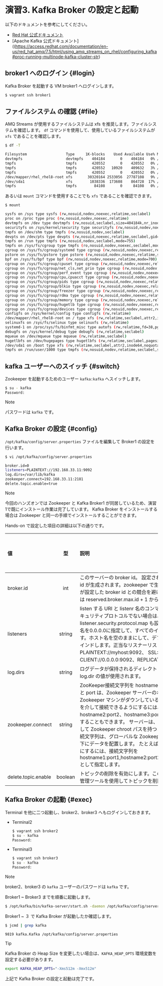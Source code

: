 # 演習3. Kafka Broker の設定と起動

以下のドキュメントを参考にしてください。

- [Red Hat 公式ドキュメント](https://access.redhat.com/documentation/en-us/red_hat_amq/7.5/html/using_amq_streams_on_rhel/assembly-getting-started-str#file_systems)
- [Apache Kafka 公式ドキュメント]((https://access.redhat.com/documentation/en-us/red_hat_amq/7.5/html/using_amq_streams_on_rhel/configuring_kafka#proc-running-multinode-kafka-cluster-str)

## broker1 へのログイン {#login}

Kafka Broker を起動する VM broker1 へログインします。

```bash
$ vagrant ssh broker1
```

## ファイルシステム の確認 {#file}

AMQ Streams が使用するファイルシステムは xfs を推奨します。ファイルシステムを確認します。
`df` コマンドを使用して、使用しているファイルシステムが `xfs` であることを確認します。

```bash
$ df -T
```
```bash
Filesystem                  Type     1K-blocks    Used Available Use% Mounted on
devtmpfs                    devtmpfs    404184       0    404184   0% /dev
tmpfs                       tmpfs       420552       0    420552   0% /dev/shm
tmpfs                       tmpfs       420552   10920    409632   3% /run
tmpfs                       tmpfs       420552       0    420552   0% /sys/fs/cgroup
/dev/mapper/rhel_rhel8-root xfs       30320164 2533056  27787108   9% /
/dev/sda1                   xfs        1038336  173608    864728  17% /boot
tmpfs                       tmpfs        84108       0     84108   0% /run/user/1000
```

あるいは `mount` コマンドを使用することでも `xfs` であることを確認できます。

```bash
$ mount
```
```bash
sysfs on /sys type sysfs (rw,nosuid,nodev,noexec,relatime,seclabel)
proc on /proc type proc (rw,nosuid,nodev,noexec,relatime)
devtmpfs on /dev type devtmpfs (rw,nosuid,seclabel,size=404184k,nr_inodes=101046,mode=755)
securityfs on /sys/kernel/security type securityfs (rw,nosuid,nodev,noexec,relatime)
tmpfs on /dev/shm type tmpfs (rw,nosuid,nodev,seclabel)
devpts on /dev/pts type devpts (rw,nosuid,noexec,relatime,seclabel,gid=5,mode=620,ptmxmode=000)
tmpfs on /run type tmpfs (rw,nosuid,nodev,seclabel,mode=755)
tmpfs on /sys/fs/cgroup type tmpfs (ro,nosuid,nodev,noexec,seclabel,mode=755)
cgroup on /sys/fs/cgroup/systemd type cgroup (rw,nosuid,nodev,noexec,relatime,seclabel,xattr,release_agent=/usr/lib/systemd/systemd-cgroups-agent,name=systemd)
pstore on /sys/fs/pstore type pstore (rw,nosuid,nodev,noexec,relatime,seclabel)
bpf on /sys/fs/bpf type bpf (rw,nosuid,nodev,noexec,relatime,mode=700)
cgroup on /sys/fs/cgroup/cpuset type cgroup (rw,nosuid,nodev,noexec,relatime,seclabel,cpuset)
cgroup on /sys/fs/cgroup/net_cls,net_prio type cgroup (rw,nosuid,nodev,noexec,relatime,seclabel,net_cls,net_prio)
cgroup on /sys/fs/cgroup/perf_event type cgroup (rw,nosuid,nodev,noexec,relatime,seclabel,perf_event)
cgroup on /sys/fs/cgroup/cpu,cpuacct type cgroup (rw,nosuid,nodev,noexec,relatime,seclabel,cpu,cpuacct)
cgroup on /sys/fs/cgroup/pids type cgroup (rw,nosuid,nodev,noexec,relatime,seclabel,pids)
cgroup on /sys/fs/cgroup/blkio type cgroup (rw,nosuid,nodev,noexec,relatime,seclabel,blkio)
cgroup on /sys/fs/cgroup/freezer type cgroup (rw,nosuid,nodev,noexec,relatime,seclabel,freezer)
cgroup on /sys/fs/cgroup/rdma type cgroup (rw,nosuid,nodev,noexec,relatime,seclabel,rdma)
cgroup on /sys/fs/cgroup/memory type cgroup (rw,nosuid,nodev,noexec,relatime,seclabel,memory)
cgroup on /sys/fs/cgroup/hugetlb type cgroup (rw,nosuid,nodev,noexec,relatime,seclabel,hugetlb)
cgroup on /sys/fs/cgroup/devices type cgroup (rw,nosuid,nodev,noexec,relatime,seclabel,devices)
configfs on /sys/kernel/config type configfs (rw,relatime)
/dev/mapper/rhel_rhel8-root on / type xfs (rw,relatime,seclabel,attr2,inode64,noquota)
selinuxfs on /sys/fs/selinux type selinuxfs (rw,relatime)
systemd-1 on /proc/sys/fs/binfmt_misc type autofs (rw,relatime,fd=38,pgrp=1,timeout=0,minproto=5,maxproto=5,direct,pipe_ino=17765)
debugfs on /sys/kernel/debug type debugfs (rw,relatime,seclabel)
mqueue on /dev/mqueue type mqueue (rw,relatime,seclabel)
hugetlbfs on /dev/hugepages type hugetlbfs (rw,relatime,seclabel,pagesize=2M)
/dev/sda1 on /boot type xfs (rw,relatime,seclabel,attr2,inode64,noquota)
tmpfs on /run/user/1000 type tmpfs (rw,nosuid,nodev,relatime,seclabel,size=84108k,mode=700,uid=1000,gid=1000)
```

## kafka ユーザーへのスイッチ {#switch}

Zookeeper を起動するためのユーザー `kafka:kafka` へスイッチします。

```bash
$ su - kafka
Password:
```

> [!NOTE]
> パスワードは `kafka` です。


## Kafka Broker の設定 {#config}
`/opt/kafka/config/server.properties` ファイルを編集して Broker1 の設定を行います。

```bash
$ vi /opt/kafka/config/server.properties
```

```bash
broker.id=0
listeners=PLAINTEXT://192.168.33.11:9092
log.dirs=/var/lib/kafka
zookeeper.connect=192.168.33.11:2181
delete.topic.enable=true
```


> [!NOTE]
> 今回のハンズオンでは Zookeeper と Kafka Broker1 が同居しているため、演習1で既にインストール作業は完了しています。
> Kafka Broker をインストールする場合は Zookeeper と同一の手順でインストールすることができます。

Hands-on で設定した項目の詳細は以下の通りです。

|値|型|説明|デフォルト|Mode|
|:--|:--:|:--|:--:|:--|
|broker.id| int | このサーバーの broker id。 設定されていない場合、一意の broker id が生成されます。zookeeper で生成された broker id とユーザーが設定した broker id との競合を避けるため、生成された broker id は reserved.broker.max.id + 1 から始まります。| -1 | read-only |
|listeners| string | listen する URI と listenr 名のコンマ区切りリスト。 listener 名がセキュリティプロトコルでない場合は、listener.security.protocol.map も設定する必要があります。ホスト名を0.0.0.0に指定して、すべてのインターフェイスにバインドします。ホスト名を空のままにして、デフォルトのインターフェースにバインドします。正当なリスナーリストの例：PLAINTEXT://myhost:9092、 SSL://:9091、 CLIENT://0.0.0.0:9092、REPLICATION://localhost:9093 | null | per-broker|
|log.dirs| string | ログデータが保持されるディレクトリ。設定されていない場合、log.dir の値が使用されます。| null | read-only |
|zookeeper.connect|string|ZooKeeper接続文字列を hostname:port の形式で指定します。host と port は、Zookeeper サーバーのホストとポートです。 Zookeeper マシンがダウンしているときに他の Zookeeper ノードを介して接続できるようにするには、hostname1:port1、hostname2:port2、hostname3:port3 の形式で複数のホストを指定することもできます。 サーバーは、Zookeeper 接続文字列の一部として Zookeeper chroot パスを持つこともできます。Zookeeper 接続文字列は、グローバルな Zookeeper 名前空間の何らかの path の下にデータを配置します。 たとえば、chroot path を /chroot/pathにするには、接続文字列を hostname1:port1,hostname2:port2,hostname3:port3/chroot/pathとして指定します。| | read-only|
|delete.topic.enable|boolean|トピックの削除を有効にします。この設定がオフになっている場合、管理ツールを使用してトピックを削除しても効果はありません。| true | read-only |


## Kafka Broker の起動 {#exec}

Terminal を他に二つ起動し、broker2、broker3 へもログインしておきます。

- Terminal2
    ``` bash
    $ vagrant ssh broker2
    $ su - kafka
    Password:
    ```
- Terminal3
    ```bash
    $ vagrant ssh broker3
    $ su - kafka
    Password:
    ```

> [!NOTE]
> broker2、broker3 の `kafka` ユーザーのパスワードは `kafka` です。


Broker1 ~ Broker3 までを順番に起動します。
```bash
$ /opt/kafka/bin/kafka-server/start.sh -daemon /opt/kafka/config/server.properties
```

Broker1 ~ ３ で Kafka Broker が起動したか確認します。
```bash
$ jcmd | grep kafka
```
```
9819 kafka.Kafka /opt/kafka/config/server.properties
```

> [!TIP]
> Kafka Broker の Heap Size を変更したい場合は、`KAFKA_HEAP_OPTS` 環境変数を設定する必要があります。
> ```bash
> export KAFKA_HEAP_OPTS="-Xms512m -Xmx512m"
> ```

上記で Kafka Broker の設定と起動は完了です。